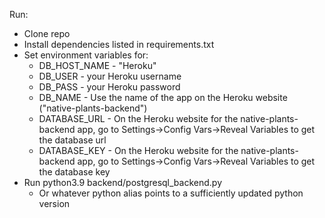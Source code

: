 Run:
* Clone repo
* Install dependencies listed in requirements.txt
* Set environment variables for:
   * DB_HOST_NAME - "Heroku"
   * DB_USER   - your Heroku username
   * DB_PASS   - your Heroku password
   * DB_NAME   - Use the name of the app on the Heroku website ("native-plants-backend")
   * DATABASE_URL    - On the Heroku website for the native-plants-backend app, go to Settings->Config Vars->Reveal Variables to get the database url
   * DATABASE_KEY    - On the Heroku website for the native-plants-backend app, go to Settings->Config Vars->Reveal Variables to get the database key
* Run python3.9 backend/postgresql_backend.py
   * Or whatever python alias points to a sufficiently updated python version